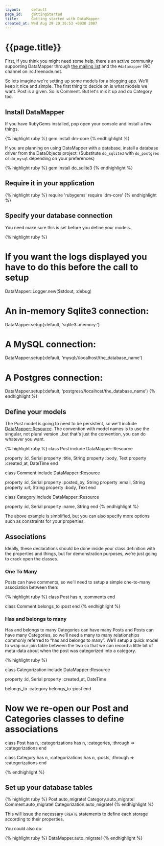 ```yaml
---
layout:     default
page_id:    gettingStarted
title:      Getting started with DataMapper
created_at: Wed Aug 29 20:36:53 +0930 2007
---
```


{{page.title}}
==============

First, if you think you might need some help, there's an active community
supporting DataMapper through
[the mailing list](http://groups.google.com/group/datamapper) and the `#datamapper` IRC
channel on irc.freenode.net.

So lets imagine we're setting up some models for a blogging app. We'll keep it
nice and simple. The first thing to decide on is what models we want. Post is a
given. So is Comment. But let's mix it up and do Category too.

Install DataMapper
------------------

If you have RubyGems installed, pop open your console and install a few things.

{% highlight ruby %}
gem install dm-core
{% endhighlight %}

If you are planning on using DataMapper with a database, install a database
driver from the DataObjects project: (Substitute `do_sqlite3` with `do_postgres`
or `do_mysql` depending on your preferences)

{% highlight ruby %}
gem install do_sqlite3
{% endhighlight %}

Require it in your application
------------------------------

{% highlight ruby %}
require 'rubygems'
require 'dm-core'
{% endhighlight %}

Specify your database connection
--------------------------------

You need make sure this is set before you define your models.

{% highlight ruby %}
  # If you want the logs displayed you have to do this before the call to setup
  DataMapper::Logger.new($stdout, :debug)

  # An in-memory Sqlite3 connection:
  DataMapper.setup(:default, 'sqlite3::memory:')

  # A MySQL connection:
  DataMapper.setup(:default, 'mysql://localhost/the_database_name')

  # A Postgres connection:
  DataMapper.setup(:default, 'postgres://localhost/the_database_name')
{% endhighlight %}

Define your models
------------------

The Post model is going to need to be persistent, so we'll include
[DataMapper::Resource][DataMapper_Resource]. The convention with model names is to use the
singular, not plural version...but that's just the convention, you can do
whatever you want.

{% highlight ruby %}
class Post
  include DataMapper::Resource

  property :id,         Serial
  property :title,      String
  property :body,       Text
  property :created_at, DateTime
end

class Comment
  include DataMapper::Resource

  property :id,         Serial
  property :posted_by,  String
  property :email,      String
  property :url,        String
  property :body,       Text
end

class Category
  include DataMapper::Resource

  property :id,         Serial
  property :name,       String
end
{% endhighlight %}

The above example is simplified, but you can also specify more options such as
constraints for your properties.

Associations
------------

Ideally, these declarations should be done inside your class definition with the
properties and things, but for demonstration purposes, we’re just going to crack
open the classes.

### One To Many

Posts can have comments, so we’ll need to setup a simple one-to-many association
between then:

{% highlight ruby %}
class Post
  has n, :comments
end

class Comment
  belongs_to :post
end
{% endhighlight %}

### Has and belongs to many

Has and belongs to many Categories can have many Posts and Posts can have many
Categories, so we’ll need a many to many relationships commonly referred to “has
and belongs to many”. We’ll setup a quick model to wrap our join table between
the two so that we can record a little bit of meta-data about when the post was
categorized into a category.

{% highlight ruby %}

class Categorization
  include DataMapper::Resource

  property :id,         Serial
  property :created_at, DateTime

  belongs_to :category
  belongs_to :post
end

# Now we re-open our Post and Categories classes to define associations
class Post
  has n, :categorizations
  has n, :categories, :through => :categorizations
end

class Category
  has n, :categorizations
  has n, :posts,      :through => :categorizations
end

{% endhighlight %}

Set up your database tables
---------------------------

{% highlight ruby %}
Post.auto_migrate!
Category.auto_migrate!
Comment.auto_migrate!
Categorization.auto_migrate!
{% endhighlight %}

This will issue the necessary `CREATE` statements to define each storage according
to their properties.

You could also do:

{% highlight ruby %}
DataMapper.auto_migrate!
{% endhighlight %}

[DataMapper_Resource]:http://www.yardoc.org/docs/datamapper-dm-core/DataMapper/Resource
